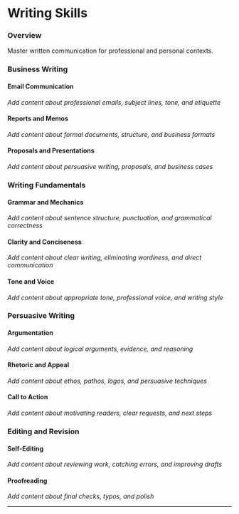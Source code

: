 # Writing Skills

### Overview

Master written communication for professional and personal contexts.

### Business Writing

#### Email Communication
*Add content about professional emails, subject lines, tone, and etiquette*

#### Reports and Memos
*Add content about formal documents, structure, and business formats*

#### Proposals and Presentations
*Add content about persuasive writing, proposals, and business cases*

### Writing Fundamentals

#### Grammar and Mechanics
*Add content about sentence structure, punctuation, and grammatical correctness*

#### Clarity and Conciseness
*Add content about clear writing, eliminating wordiness, and direct communication*

#### Tone and Voice
*Add content about appropriate tone, professional voice, and writing style*

### Persuasive Writing

#### Argumentation
*Add content about logical arguments, evidence, and reasoning*

#### Rhetoric and Appeal
*Add content about ethos, pathos, logos, and persuasive techniques*

#### Call to Action
*Add content about motivating readers, clear requests, and next steps*

### Editing and Revision

#### Self-Editing
*Add content about reviewing work, catching errors, and improving drafts*

#### Proofreading
*Add content about final checks, typos, and polish*

---
